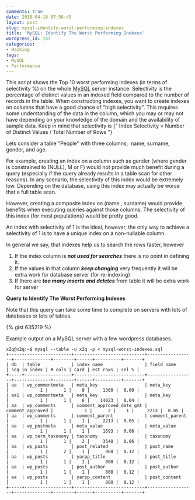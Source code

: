 ```yaml
---
comments: true
date: 2010-04-16 07:56:45
layout: post
slug: mysql-identify-worst-performing-indexes
title: 'MySQL: Identify The Worst Performing Indexes'
wordpress_id: 157
categories:
- Hacking
tags:
- MySQL
- Performance
---
```


This script shows the Top 10 worst performing indexes (in terms of selectivity %) on the whole [MySQL](http://en.wikipedia.org/wiki/MySQL) server instance. Selectivity is the percentage of distinct values in an indexed field compared to the number of records in the table. When constructing indexes, you want to create indexes on columns that have a good chance of "high selectivity". This requires some understanding of the data in the column, which you may or may not have depending on your knowledge of the domain and the availability of sample data. Keep in mind that selectivity is {" Index Selectivity = Number of Distinct Values / Total Number of Rows "}

Lets consider a table "People" with three columns;  name, surname, gender, and age.

For example, creating an index on a column such as gender (where gender is constrained to (NULL), M or F) would not provide much benefit during a query (especially if the query already results in a table scan for other reasons). In any scenario, the selectivity of this index would be extremely low. Depending on the database, using this index may actually be worse that a full table scan.

However, creating a composite index on (name , surname) would provide benefits when executing queries against those columns. The selectivity of this index (for most populations) would be pretty good.

An index with selectivity of 1 is the ideal, however, the only way to achieve a selectivity of 1 is to have a unique index on a non-nullable column.

In general we say, that indexes help us to search the rows faster, however

1. If the index column is **_not used for searches_** there is no point in defining it.
2. If the values in that column **_keep changing_** very frequently it will be extra work for database server (for re-indexing)
3. If there are **_too many inserts and deletes_** from table it will be extra work for server

**Query to Identify The Worst Performing Indexes**

Note that this query can take some time to complete on servers with lots of databases or lots of tables.

{% gist 635219 %}

Example output on a MySQL server with a few wordpress databases.

```
x2q@x2q:~$ mysql --table -u x2q -p < mysql-worst-indexes.sql
+-----+------------------+---------------------------+------------------+--------------+--------+------+----------+-------+
| db  | table            | index name                | field name       | seq in index | # cols | card | est rows | sel % |
+-----+------------------+---------------------------+------------------+--------------+--------+------+----------+-------+
| aa  | wp_commentmeta   | meta_key                  | meta_key         |            1 |      1 |    0 |     1360 |  0.00 |
| aa1 | wp_commentmeta   | meta_key                  | meta_key         |            1 |      1 |    6 |    14023 |  0.04 |
| aa  | wp_comments      | comment_approved_date_gmt | comment_approved |            1 |      2 |    1 |     2213 |  0.05 |
| aa  | wp_comments      | comment_parent            | comment_parent   |            1 |      1 |    1 |     2213 |  0.05 |
| aa  | wp_postmeta      | meta_value                | meta_value       |            1 |      1 |    1 |     1693 |  0.06 |
| aa  | wp_term_taxonomy | taxonomy                  | taxonomy         |            1 |      1 |    2 |     3548 |  0.06 |
| aa  | wp_posts         | post_related              | post_name        |            1 |      2 |    1 |      808 |  0.12 |
| aa  | wp_posts         | yarpp_title               | post_title       |            1 |      1 |    1 |      808 |  0.12 |
| aa  | wp_posts         | post_author               | post_author      |            1 |      1 |    1 |      808 |  0.12 |
| aa  | wp_posts         | yarpp_content             | post_content     |            1 |      1 |    1 |      808 |  0.12 |
+-----+------------------+---------------------------+------------------+--------------+--------+------+----------+-------+
```

